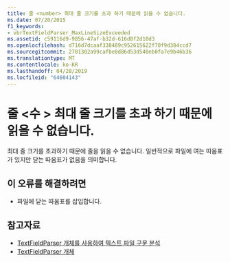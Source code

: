 ```yaml
---
title: 줄 <number> 최대 줄 크기를 초과 하기 때문에 읽을 수 없습니다.
ms.date: 07/20/2015
f1_keywords:
- vbrTextFieldParser_MaxLineSizeExceeded
ms.assetid: c59116d9-9856-47af-b32d-616d8f2d10d3
ms.openlocfilehash: d716d7dcaaf338489c952615622f70f9d384ccd7
ms.sourcegitcommit: 2701302a99cafbe0d86d53d540eb0fa7e9b46b36
ms.translationtype: MT
ms.contentlocale: ko-KR
ms.lasthandoff: 04/28/2019
ms.locfileid: "64604143"
---
```

# <a name="line-number-cannot-be-read-because-it-exceeds-the-maximum-line-size"></a>줄 \<수 > 최대 줄 크기를 초과 하기 때문에 읽을 수 없습니다.
최대 줄 크기를 초과하기 때문에 줄을 읽을 수 없습니다. 일반적으로 파일에 여는 따옴표가 있지만 닫는 따옴표가 없음을 의미합니다.  
  
## <a name="to-correct-this-error"></a>이 오류를 해결하려면  
  
- 파일에 닫는 따옴표를 삽입합니다.  
  
## <a name="see-also"></a>참고자료

- [TextFieldParser 개체를 사용하여 텍스트 파일 구문 분석](../../visual-basic/developing-apps/programming/drives-directories-files/parsing-text-files-with-the-textfieldparser-object.md)
- [TextFieldParser 개체](../../visual-basic/language-reference/objects/textfieldparser-object.md)
